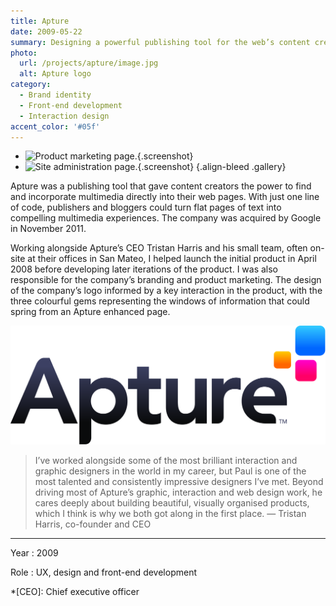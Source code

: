 ```yaml
---
title: Apture
date: 2009-05-22
summary: Designing a powerful publishing tool for the web’s content creators.
photo:
  url: /projects/apture/image.jpg
  alt: Apture logo
category:
  - Brand identity
  - Front-end development
  - Interaction design
accent_color: '#05f'
---
```

* ![Product marketing page.](screenshot_bloggers.png){.screenshot}
* ![Site administration page.](screenshot_admin.png){.screenshot}
  {.align-bleed .gallery}

Apture was a publishing tool that gave content creators the power to find and incorporate multimedia directly into their web pages. With just one line of code, publishers and bloggers could turn flat pages of text into compelling multimedia experiences. The company was acquired by Google in November 2011.

Working alongside Apture’s CEO Tristan Harris and his small team, often on-site at their offices in San Mateo, I helped launch the initial product in April 2008 before developing later iterations of the product. I was also responsible for the company’s branding and product marketing. The design of the company’s logo informed by a key interaction in the product, with the three colourful gems representing the windows of information that could spring from an Apture enhanced page.

![The Apture logo.](logo.svg 'The Apture logo.')

> I’ve worked alongside some of the most brilliant interaction and graphic designers in the world in my career, but Paul is one of the most talented and consistently impressive designers I’ve met. Beyond driving most of Apture’s graphic, interaction and web design work, he cares deeply about building beautiful, visually organised products, which I think is why we both got along in the first place.
> — Tristan Harris, co-founder and CEO

---

Year
: 2009

Role
: UX, design and front-end development

*[CEO]: Chief executive officer
